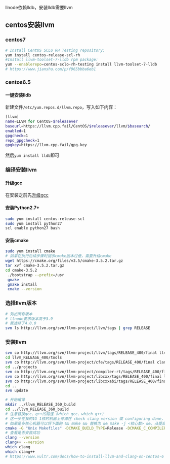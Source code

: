 llnode依赖lldb，安装lldb需要llvm
## centos安装llvm
### centos7
```bash
# Install CentOS SCLo RH Testing repository:
yum install centos-release-scl-rh
#Install llvm-toolset-7-lldb rpm package:
yum --enablerepo=centos-sclo-rh-testing install llvm-toolset-7-lldb
# https://www.jianshu.com/p/f965bbba6eb1
```
### centos6.5

#### 一键安装lldb
新建文件`/etc/yum.repos.d/llvm.repo`，写入如下内容：
```bash
[llvm]
name=LLVM for CentOS-$releasever
baseurl=https://llvm.cpp.fail/CentOS/$releasever/llvm/$basearch/
enabled=1
gpgcheck=1
repo_gpgcheck=1
gpgkey=https://llvm.cpp.fail/gpg.key
```
然后`yum install lldb`即可

### 编译安装llvm
#### 升级gcc
在安装之前先[升级gcc](https://github.com/Youjingyu/Code-Collection/blob/master/solution/upgrade-gcc/upgrade-gcc.md)

#### 安装Python2.7+
```bash
sudo yum install centos-release-scl
sudo yum install python27
scl enable python27 bash
```

#### 安装cmake
```bash
sudo yum install cmake
# 如果在执行后续步骤时提示cmake版本过低，需要升级cmake
wget https://cmake.org/files/v3.5/cmake-3.5.2.tar.gz
tar xvf cmake-3.5.2.tar.gz
cd cmake-3.5.2
 ./bootstrap --prefix=/usr
 gmake
 gmake install
 cmake --version
```
### 选择llvm版本
```bash
# 列出所有版本
# llnode要求版本高于3.9
# 我选择了4.0.0
svn ls http://llvm.org/svn/llvm-project/llvm/tags | grep RELEASE
```

### 安装llvm
```bash
svn co http://llvm.org/svn/llvm-project/llvm/tags/RELEASE_400/final llvm_RELEASE_400
cd llvm_RELEASE_400/tools
svn co http://llvm.org/svn/llvm-project/cfe/tags/RELEASE_400/final clang
cd ../projects
svn co http://llvm.org/svn/llvm-project/compiler-rt/tags/RELEASE_400/final compiler-rt
svn co http://llvm.org/svn/llvm-project/libcxx/tags/RELEASE_400/final libcxx
svn co http://llvm.org/svn/llvm-project/libcxxabi/tags/RELEASE_400/final libcxxabi
cd ..
svn update

# 开始编译
mkdir ../llvm_RELEASE_360_build
cd ../llvm_RELEASE_360_build
# 注意替换gcc、g++的路径（which gcc、which g++）
# 这一步在我的1G 1核的机器上停滞在 check clang version 或 configuring done，请耐心等待
# 如果是多核心机器可以将下面的 && make && 替换为 && make -j <核心数> &&，从提高编译速度
cmake -G "Unix Makefiles" -DCMAKE_BUILD_TYPE=Release -DCMAKE_C_COMPILER=/usr/local/bin/gcc -DCMAKE_CXX_COMPILER=/usr/local/bin/g++ ../llvm_RELEASE_400 && make && sudo make install && echo success
# 查看是否安装成功
clang --version
clang++ --version
which clang
which clang++
# https://www.vultr.com/docs/how-to-install-llvm-and-clang-on-centos-6
```